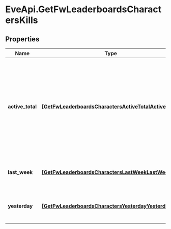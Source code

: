 # EveApi.GetFwLeaderboardsCharactersKills

## Properties
Name | Type | Description | Notes
------------ | ------------- | ------------- | -------------
**active_total** | [**[GetFwLeaderboardsCharactersActiveTotalActiveTotal]**](GetFwLeaderboardsCharactersActiveTotalActiveTotal.md) | Top 100 ranking of pilots active in faction warfare by total kills. A pilot is considered \"active\" if they have participated in faction warfare in the past 14 days | 
**last_week** | [**[GetFwLeaderboardsCharactersLastWeekLastWeek]**](GetFwLeaderboardsCharactersLastWeekLastWeek.md) | Top 100 ranking of pilots by kills in the past week | 
**yesterday** | [**[GetFwLeaderboardsCharactersYesterdayYesterday]**](GetFwLeaderboardsCharactersYesterdayYesterday.md) | Top 100 ranking of pilots by kills in the past day | 


